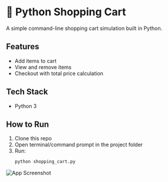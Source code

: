 # 🛒 Python Shopping Cart
A simple command-line shopping cart simulation built in Python.

## Features
- Add items to cart
- View and remove items
- Checkout with total price calculation

## Tech Stack
- Python 3

## How to Run
1. Clone this repo
2. Open terminal/command prompt in the project folder
3. Run:
   ```bash
   python shopping_cart.py 
![App Screenshot](<img width="1920" height="1008" alt="Screenshot 2025-08-05 143910" src="https://github.com/user-attachments/assets/b17c375a-5ca8-4ef1-9379-53bb87964904" />)
